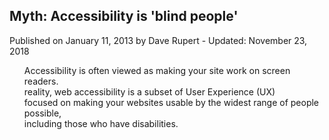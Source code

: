 <head>
<title>text to html</title>
</head>
<body>
<article>
        
  <h1>Myth: Accessibility is 'blind people'</h1>
  <p> <italic> Published on January 11, 2013 by Dave Rupert - Updated: November 23, 2018 </italic> </p> 
<p>
<ul>
        <p>Accessibility is often viewed as making your site work on screen readers.  <br> 
        reality, web accessibility is a subset of User Experience (UX) <br>
         focused on making your websites usable by the widest range of people possible, <br>
          including those who have disabilities.</p>

          

               
</ul>
</p>
</article>

</body>
